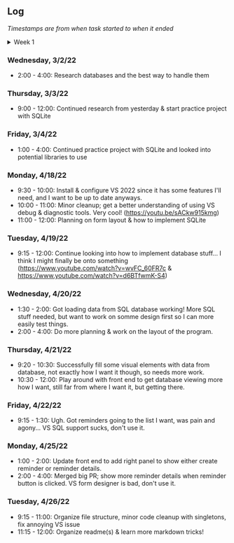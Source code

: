 ﻿## Log
*Timestamps are from when task started to when it ended*

<details>
  <summary>Week 1</summary>
  
### Monday, 1/10/22
- 9:30: Troubleshoot project creation & gitignore
- 10:00: Some cleanup & code setup; hook first button to Reminder class
- 10:50 - 12:00: Show create reminder group when reminder button clicked; experimented with date/time inputs
### Tuesday, 1/11/22
- 10:20: Add functionality to the "remind me in..." buttons to update the reminder time with the set intervals
- 11:50 - 1:30: Attempt to prevent user from setting reminder time to a past time, unfinished, need to learn more about how additional forms work
### Thursday, 1/13/22
- 9:20 - 9:55: Create reminders using data from form and store them in a list
- 10:00 - 10:10: Some form/code cleanup
- 10:10 - 11:50: Add popups for form validation/error handling; formatting improvements

</details>

### Wednesday, 3/2/22
- 2:00 - 4:00: Research databases and the best way to handle them

### Thursday, 3/3/22
- 9:00 - 12:00: Continued research from yesterday & start practice project with SQLite

### Friday, 3/4/22
- 1:00 - 4:00: Continued practice project with SQLite and looked into potential libraries to use

### Monday, 4/18/22
- 9:30 - 10:00: Install & configure VS 2022 since it has some features I'll need, and I want to be up to date anyways.
- 10:00 - 11:00: Minor cleanup; get a better understanding of using VS debug & diagnostic tools. Very cool! (https://youtu.be/sACkw915kmg)
- 11:00 - 12:00: Planning on form layout & how to implement SQLite

### Tuesday, 4/19/22
- 9:15 - 12:00: Continue looking into how to implement database stuff... I think I might finally be onto something (https://www.youtube.com/watch?v=wvFC_60FR7c & https://www.youtube.com/watch?v=d6BTfwmK-S4)

### Wednesday, 4/20/22
- 1:30 - 2:00: Got loading data from SQL database working! More SQL stuff needed, but want to work on somme design first so I can more easily test things.
- 2:00 - 4:00: Do more planning & work on the layout of the program.

### Thursday, 4/21/22
- 9:20 - 10:30: Successfully fill some visual elements with data from database, not exactly how I want it though, so needs more work.
- 10:30 - 12:00: Play around with front end to get database viewing more how I want, still far from where I want it, but getting there.

### Friday, 4/22/22
- 9:15 - 1:30: Ugh. Got reminders going to the list I want, was pain and agony... VS SQL support sucks, don't use it.

### Monday, 4/25/22
- 1:00 - 2:00: Update front end to add right panel to show either create reminder or reminder details.
- 2:00 - 4:00: Merged big PR; show more reminder details when reminder button is clicked. VS form designer is bad, don't use it.

### Tuesday, 4/26/22
- 9:15 - 11:00: Organize file structure, minor code cleanup with singletons, fix annoying VS issue
- 11:15 - 12:00: Organize readme(s) & learn more markdown tricks!